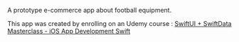 A prototype e-commerce app about football equipment.

This app was created by enrolling on an Udemy course : [SwiftUI + SwiftData Masterclass - iOS App Development Swift](https://www.udemy.com/course/swiftui-masterclass-course-ios-development-with-swift)
